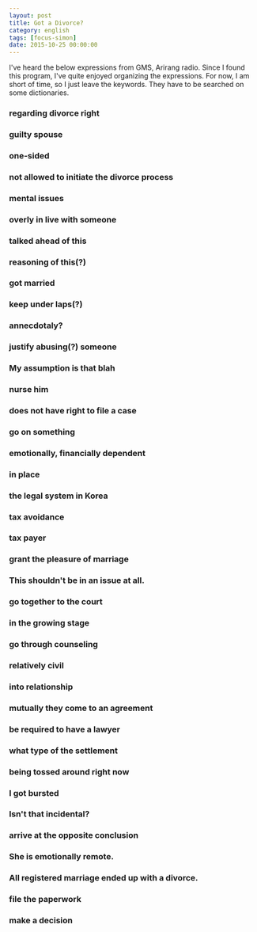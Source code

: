 ```yaml
---
layout: post
title: Got a Divorce?
category: english
tags: [focus-simon]
date: 2015-10-25 00:00:00
---
```


I've heard the below expressions from GMS, Arirang radio. Since I found this program, I've quite enjoyed organizing the expressions. For now, I am short of time, so I just leave the keywords. They have to be searched on some dictionaries.

### regarding divorce right
### guilty spouse
### one-sided
### not allowed to initiate the divorce process
### mental issues
### overly in live with someone
### talked ahead of this
### reasoning of this(?)
### got married
### keep under laps(?)
### annecdotaly?
### justify abusing(?) someone
### My assumption is that blah
### nurse him
### does not have right to file a case
### go on something
### emotionally, financially dependent
### in place
### the legal system in Korea
### tax avoidance
### tax payer
### grant the pleasure of marriage
### This shouldn't be in an issue at all.
### go together to the court
### in the growing stage
### go through counseling
### relatively civil
### into relationship
### mutually they come to an agreement
### be required to have a lawyer
### what type of the settlement
### being tossed around right now
### I got bursted
### Isn't that incidental?
### arrive at the opposite conclusion
### She is emotionally remote.
### All registered marriage ended up with a divorce.
### file the paperwork
### make a decision
